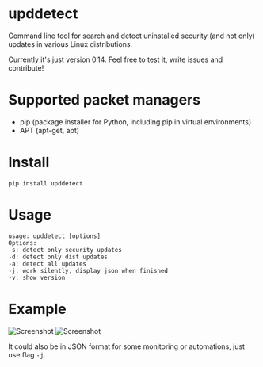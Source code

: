 # upddetect

Command line tool for search and detect uninstalled security (and not only) updates in various Linux distributions.

Currently it's just version 0.14. Feel free to test it, write issues and contribute!

# Supported packet managers

* pip (package installer for Python, including pip in virtual environments)
* APT (apt-get, apt)

# Install

```
pip install upddetect
```

# Usage

```
usage: upddetect [options]
Options:
-s: detect only security updates
-d: detect only dist updates
-a: detect all updates
-j: work silently, display json when finished
-v: show version
```

# Example

![Screenshot](screens/screen1.png?raw=true "Screenshot")
![Screenshot](screens/screen2.png?raw=true "Screenshot")

It could also be in JSON format for some monitoring or automations,
just use flag ```-j```.


